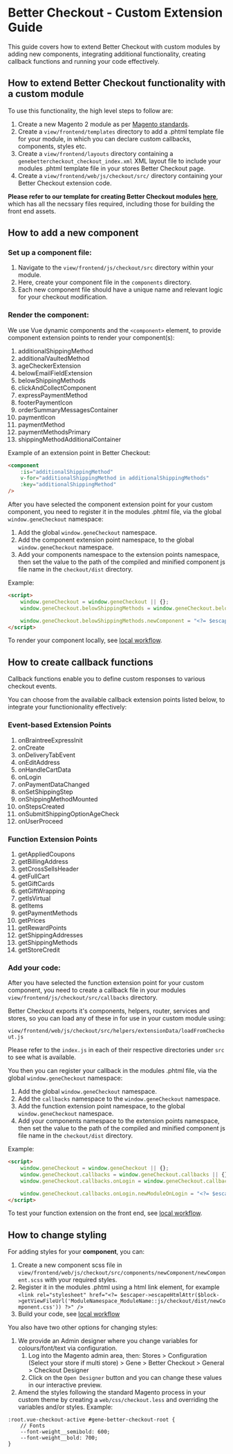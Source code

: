 # Better Checkout - Custom Extension Guide

This guide covers how to extend Better Checkout with custom modules by adding new components, integrating additional functionality, creating callback functions and running your code effectively.

## How to extend Better Checkout functionality with a custom module
To use this functionality, the high level steps to follow are:

1. Create a new Magento 2 module as per [Magento standards](https://experienceleague.adobe.com/en/docs/commerce-learn/tutorials/backend-development/create-module).
1. Create a `view/frontend/templates` directory to add a .phtml template file for your module, in which you can declare custom callbacks, components, styles etc.
1. Create a `view/frontend/layouts` directory containing a `genebettercheckout_checkout_index.xml` XML layout file to include your modules .phtml template file in your stores Better Checkout page.
1. Create a `view/frontend/web/js/checkout/src/` directory containing your Better Checkout extension code.

**Please refer to our template for creating Better Checkout modules [here](https://github.com/genecommerce/better-checkout-new-module-template)**, which has all the necssary files required, including those for building the front end assets.

## How to add a new component

### Set up a component file:
1. Navigate to the `view/frontend/js/checkout/src` directory within your module.
1. Here, create your component file in the `components` directory. 
1. Each new component file should have a unique name and relevant logic for your checkout modification.

### Render the component:

We use Vue dynamic components and the `<component>` element, to provide component extension points to render your component(s):

1. additionalShippingMethod
1. additionalVaultedMethod
1. ageCheckerExtension
1. belowEmailFieldExtension
1. belowShippingMethods
1. clickAndCollectComponent
1. expressPaymentMethod
1. footerPaymentIcon
1. orderSummaryMessagesContainer
1. paymentIcon
1. paymentMethod
1. paymentMethodsPrimary
1. shippingMethodAdditionalContainer

Example of an extension point in Better Checkout:

```html
<component
    :is="additionalShippingMethod"
    v-for="additionalShippingMethod in additionalShippingMethods"
    :key="additionalShippingMethod"
/>
```

After you have selected the component extension point for your custom component, you need to register it in the modules .phtml file, via the global `window.geneCheckout` namespace:

1. Add the global `window.geneCheckout` namespace.
1. Add the component extension point namespace, to the global `window.geneCheckout` namespace.
1. Add your components namespace to the extension points namespace, then set the value to the path of the compiled and minified component js file name in the `checkout/dist` directory.

Example:

```html
<script>
    window.geneCheckout = window.geneCheckout || {};
    window.geneCheckout.belowShippingMethods = window.geneCheckout.belowShippingMethods || {};

    window.geneCheckout.belowShippingMethods.newComponent = "<?= $escaper->escapeJs($block->getViewFileUrl('ModuleNamespace_ModuleName::js/checkout/dist/components/NewComponent/NewComponent.min.js')) ?>";
</script>
```
To render your component locally, see [local workflow](../.github/CONTRIBUTING.md#local-workflow).

## How to create callback functions
Callback functions enable you to define custom responses to various checkout events.

You can choose from the available callback extension points listed below, to integrate your functionionality effectively:

### Event-based Extension Points
1. onBraintreeExpressInit 
1. onCreate 
1. onDeliveryTabEvent 
1. onEditAddress 
1. onHandleCartData 
1. onLogin 
1. onPaymentDataChanged 
1. onSetShippingStep 
1. onShippingMethodMounted 
1. onStepsCreated 
1. onSubmitShippingOptionAgeCheck 
1. onUserProceed

### Function Extension Points
1. getAppliedCoupons 
1. getBillingAddress 
1. getCrossSellsHeader 
1. getFullCart 
1. getGiftCards 
1. getGiftWrapping 
1. getIsVirtual 
1. getItems 
1. getPaymentMethods 
1. getPrices 
1. getRewardPoints 
1. getShippingAddresses 
1. getShippingMethods 
1. getStoreCredit

### Add your code:

After you have selected the function extension point for your custom component, you need to create a callback file in your modules `view/frontend/js/checkout/src/callbacks` directory.

Better Checkout exports it's components, helpers, router, services and stores, so you can load any of these in for use in your custom module using:

`view/frontend/web/js/checkout/src/helpers/extensionData/loadFromCheckout.js` 

Please refer to the `index.js` in each of their respective directories under `src` to see what is available.

You then you can register your callback in the modules .phtml file, via the global `window.geneCheckout` namespace:

1. Add the global `window.geneCheckout` namespace.
1. Add the `callbacks` namespace to the `window.geneCheckout` namespace.
1. Add the function extension point namespace, to the global `window.geneCheckout` namespace.
1. Add your components namespace to the extension points namespace, then set the value to the path of the compiled and minified component js file name in the `checkout/dist` directory.

Example:

```html
<script>
    window.geneCheckout = window.geneCheckout || {};
    window.geneCheckout.callbacks = window.geneCheckout.callbacks || {};
    window.geneCheckout.callbacks.onLogin = window.geneCheckout.callbacks.onLogin || {};

    window.geneCheckout.callbacks.onLogin.newModuleOnLogin = "<?= $escaper->escapeJs($block->getViewFileUrl('ModuleNamespace_ModuleName::js/checkout/dist/callbacks/onLogin.min.js')) ?>";
</script>
```

To test your function extension on the front end, see [local workflow](../.github/CONTRIBUTING.md#local-workflow).

## How to change styling

For adding styles for your **component**, you can:
1. Create a new component scss file in `view/frontend/web/js/checkout/src/components/newComponent/newComponent.scss` with your required styles.
1. Register it in the modules .phtml using a html link element, for example `<link rel="stylesheet" href="<?= $escaper->escapeHtmlAttr($block->getViewFileUrl('ModuleNamespace_ModuleName::js/checkout/dist/newComponent.css')) ?>" />`
1. Build your code, see [local workflow](../.github/CONTRIBUTING.md#local-workflow)

You also have two other options for changing styles:
1. We provide an Admin designer where you change variables for colours/font/text via configuration.
    1. Log into the Magento admin area, then: Stores > Configuration (Select your store if multi store) > Gene > Better Checkout > General > Checkout Designer
    1. Click on the `Open Designer` button and you can change these values in our interactive preview.
1. Amend the styles following the standard Magento process in your custom theme by creating a `web/css/checkout.less` and overriding the variables and/or styles. Example:

``` 
:root.vue-checkout-active #gene-better-checkout-root {
    // Fonts
    --font-weight__semibold: 600;
    --font-weight__bold: 700;
}
```